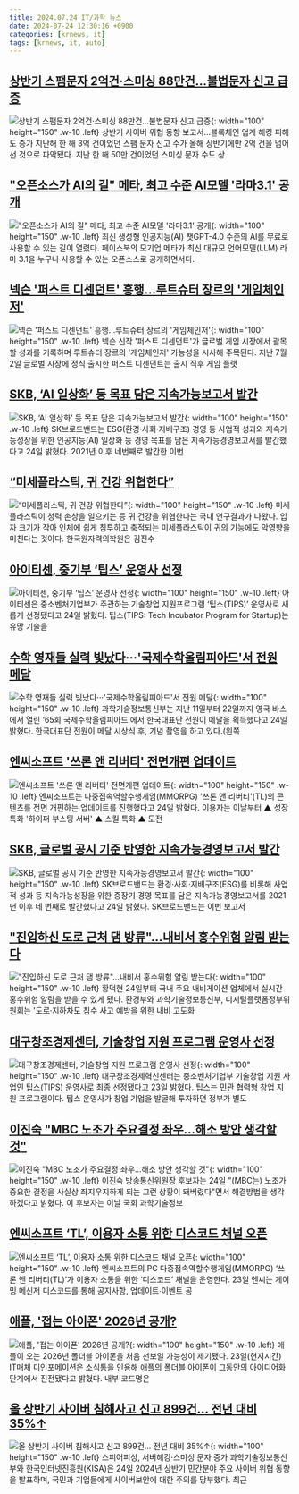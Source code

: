 ```yaml
---
title: 2024.07.24 IT/과학 뉴스
date: 2024-07-24 12:30:16 +0900
categories: [krnews, it]
tags: [krnews, it, auto]
---
```

## [상반기 스팸문자 2억건·스미싱 88만건…불법문자 신고 급증](https://n.news.naver.com/mnews/article/001/0014826149)

![상반기 스팸문자 2억건·스미싱 88만건…불법문자 신고 급증](https://mimgnews.pstatic.net/image/origin/001/2024/07/24/14826149.jpg?type=nf220_150){: width="100" height="150" .w-10 .left}
상반기 사이버 위협 동향 보고서…블록체인 업계 해킹 피해도 증가 지난해 한 해 3억 건이었던 스팸 문자 신고 수가 올해 상반기에만 2억 건을 넘어선 것으로 파악됐다. 지난 한 해 50만 건이었던 스미싱 문자 수도 상

## ["오픈소스가 AI의 길" 메타, 최고 수준 AI모델 '라마3.1' 공개](https://n.news.naver.com/mnews/article/277/0005449939)

!["오픈소스가 AI의 길" 메타, 최고 수준 AI모델 '라마3.1' 공개](https://mimgnews.pstatic.net/image/origin/277/2024/07/24/5449939.jpg?type=nf220_150){: width="100" height="150" .w-10 .left}
최신 생성형 인공지능(AI) 챗GPT-4.0 수준의 AI를 무료로 사용할 수 있는 길이 열렸다. 페이스북의 모기업 메타가 최신 대규모 언어모델(LLM) 라마 3.1을 누구나 사용할 수 있는 오픈소스로 공개하면서다.

## [넥슨 '퍼스트 디센던트' 흥행…루트슈터 장르의 '게임체인저'](https://n.news.naver.com/mnews/article/031/0000855999)

![넥슨 '퍼스트 디센던트' 흥행…루트슈터 장르의 '게임체인저'](https://mimgnews.pstatic.net/image/origin/031/2024/07/24/855999.jpg?type=nf220_150){: width="100" height="150" .w-10 .left}
넥슨 신작 '퍼스트 디센던트'가 글로벌 게임 시장에서 괄목할 성과를 기록하며 루트슈터 장르의 '게임체인저' 가능성을 시사해 주목된다. 지난 7월 2일 글로벌 시장에 정식 출시한 퍼스트 디센던트는 출시 직후 게임 플랫

## [SKB, ‘AI 일상화’ 등 목표 담은 지속가능보고서 발간](https://n.news.naver.com/mnews/article/016/0002339813)

![SKB, ‘AI 일상화’ 등 목표 담은 지속가능보고서 발간](https://mimgnews.pstatic.net/image/origin/016/2024/07/24/2339813.jpg?type=nf220_150){: width="100" height="150" .w-10 .left}
SK브로드밴드는 ESG(환경·사회·지배구조) 경영 등 사업적 성과와 지속가능성장을 위한 인공지능(AI) 일상화 등 경영 목표를 담은 지속가능경영보고서를 발간했다고 24일 밝혔다. 2021년 이후 네번째로 발간한 이번

## [“미세플라스틱, 귀 건강 위협한다”](https://n.news.naver.com/mnews/article/011/0004370885)

![“미세플라스틱, 귀 건강 위협한다”](https://mimgnews.pstatic.net/image/origin/011/2024/07/24/4370885.jpg?type=nf220_150){: width="100" height="150" .w-10 .left}
미세플라스틱이 청력 손상을 일으키는 등 귀 건강을 위협한다는 국내 연구결과가 나왔다. 입자 크기가 작아 인체에 쉽게 침투하고 축적되는 미세플라스틱이 귀의 기능에도 악영향을 미친다는 것이다. 한국원자력의학원은 김진수

## [아이티센, 중기부 ‘팁스’ 운영사 선정](https://n.news.naver.com/mnews/article/138/0002178311)

![아이티센, 중기부 ‘팁스’ 운영사 선정](https://mimgnews.pstatic.net/image/origin/138/2024/07/24/2178311.jpg?type=nf220_150){: width="100" height="150" .w-10 .left}
아이티센은 중소벤처기업부가 주관하는 기술창업 지원프로그램 ‘팁스(TIPS)’ 운영사로 새롭게 선정됐다고 24일 밝혔다. 팁스(TIPS: Tech Incubator Program for Startup)는 유망 기술을

## [수학 영재들 실력 빛났다···'국제수학올림피아드'서 전원 메달](https://n.news.naver.com/mnews/article/018/0005796407)

![수학 영재들 실력 빛났다···'국제수학올림피아드'서 전원 메달](https://mimgnews.pstatic.net/image/origin/018/2024/07/24/5796407.jpg?type=nf220_150){: width="100" height="150" .w-10 .left}
과학기술정보통신부는 지난 11일부터 22일까지 영국 바스에서 열린 ‘65회 국제수학올림피아드’에서 한국대표단 전원이 메달을 획득했다고 24일 밝혔다. 한국대표단 전원이 메달 시상식 후, 기념 촬영을 하고 있다.(왼쪽

## [엔씨소프트 '쓰론 앤 리버티' 전면개편 업데이트](https://n.news.naver.com/mnews/article/001/0014825811)

![엔씨소프트 '쓰론 앤 리버티' 전면개편 업데이트](https://mimgnews.pstatic.net/image/origin/001/2024/07/24/14825811.jpg?type=nf220_150){: width="100" height="150" .w-10 .left}
엔씨소프트는 다중접속역할수행게임(MMORPG) '쓰론 앤 리버티'(TL)의 콘텐츠를 전면 개편하는 업데이트를 진행했다고 24일 밝혔다. 이용자는 이날부터 ▲ 성장 특화 '하이퍼 부스팅 서버' ▲ 스킬 특화 ▲ 도전

## [SKB, 글로벌 공시 기준 반영한 지속가능경영보고서 발간](https://n.news.naver.com/mnews/article/014/0005217725)

![SKB, 글로벌 공시 기준 반영한 지속가능경영보고서 발간](https://mimgnews.pstatic.net/image/origin/014/2024/07/24/5217725.jpg?type=nf220_150){: width="100" height="150" .w-10 .left}
SK브로드밴드는 환경·사회·지배구조(ESG)를 비롯해 사업적 성과 등 지속가능성장을 위한 중장기 경영 목표를 담은 지속가능경영보고서를 2021년 이후 네 번째로 발간했다고 24일 밝혔다. SK브로드밴드는 이번 보고서

## ["진입하신 도로 근처 댐 방류"…내비서 홍수위험 알림 받는다](https://n.news.naver.com/mnews/article/421/0007682634)

!["진입하신 도로 근처 댐 방류"…내비서 홍수위험 알림 받는다](https://mimgnews.pstatic.net/image/origin/421/2024/07/24/7682634.jpg?type=nf220_150){: width="100" height="150" .w-10 .left}
황덕현 24일부터 국내 주요 내비게이션 업체에서 실시간 홍수위험 알림을 받을 수 있게 됐다. 환경부와 과학기술정보통신부, 디지털플랫폼정부위원회는 '도로·지하차도 침수 사고 예방을 위한 내비 고도화

## [대구창조경제센터, 기술창업 지원 프로그램 운영사 선정](https://n.news.naver.com/mnews/article/001/0014823713)

![대구창조경제센터, 기술창업 지원 프로그램 운영사 선정](https://mimgnews.pstatic.net/image/origin/001/2024/07/23/14823713.jpg?type=nf220_150){: width="100" height="150" .w-10 .left}
대구창조경제혁신센터는 중소벤처기업부 기술창업 지원 사업인 팁스(TIPS) 운영사로 최종 선정됐다고 23일 밝혔다. 팁스는 민관 협력형 창업 지원 프로그램이다. 팁스 운영사가 창업 기업을 발굴해 투자하면 정부가 별도

## [이진숙 "MBC 노조가 주요결정 좌우…해소 방안 생각할 것"](https://n.news.naver.com/mnews/article/421/0007683600)

![이진숙 "MBC 노조가 주요결정 좌우…해소 방안 생각할 것"](https://mimgnews.pstatic.net/image/origin/421/2024/07/24/7683600.jpg?type=nf220_150){: width="100" height="150" .w-10 .left}
이진숙 방송통신위원장 후보자는 24일 "(MBC는) 노조가 중요한 결정을 사실상 좌지우지하게 되는 그런 상황이 돼버렸다"면서 해결방법을 생각하겠다고 밝혔다. 이 후보자는 이날 국회 과학기술정보

## [엔씨소프트 ‘TL’, 이용자 소통 위한 디스코드 채널 오픈](https://n.news.naver.com/mnews/article/005/0001712904)

![엔씨소프트 ‘TL’, 이용자 소통 위한 디스코드 채널 오픈](https://mimgnews.pstatic.net/image/origin/005/2024/07/23/1712904.jpg?type=nf220_150){: width="100" height="150" .w-10 .left}
엔씨소프트의 PC 다중접속역할수행게임(MMORPG) ‘쓰론 앤 리버티(TL)’가 이용자 소통을 위한 ‘디스코드’ 채널을 운영한다. 23일 엔씨는 게이밍 메신저 디스코드를 통해 공지사항, 업데이트∙이벤트 공

## [애플, '접는 아이폰' 2026년 공개?](https://n.news.naver.com/mnews/article/030/0003226122)

![애플, '접는 아이폰' 2026년 공개?](https://mimgnews.pstatic.net/image/origin/030/2024/07/24/3226122.jpg?type=nf220_150){: width="100" height="150" .w-10 .left}
애플이 오는 2026년 폴더블 아이폰을 처음 선보일 가능성이 제기됐다. 23일(현지시간) IT매체 디인포메이션은 소식통을 인용해 애플의 폴더블 아이폰이 그동안의 아이디어화 단계에서 진전됐다고 밝혔다. 내부 코드명은

## [올 상반기 사이버 침해사고 신고 899건... 전년 대비 35%↑](https://n.news.naver.com/mnews/article/366/0001007060)

![올 상반기 사이버 침해사고 신고 899건... 전년 대비 35%↑](https://mimgnews.pstatic.net/image/origin/366/2024/07/24/1007060.jpg?type=nf220_150){: width="100" height="150" .w-10 .left}
스피어피싱, 서버해킹·스미싱 문자 증가 과학기술정보통신부와 한국인터넷진흥원(KISA)은 24일 2024년 상반기 민간분야 주요 사이버 위협 동향을 발표하며, 국민과 기업들에게 사이버보안에 대한 주의를 당부했다. 최근

